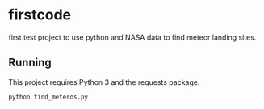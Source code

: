 # firstcode
first test project to use python and NASA data to find meteor landing sites.

## Running

This project requires Python 3 and the requests package.

`python find_meteros.py`
